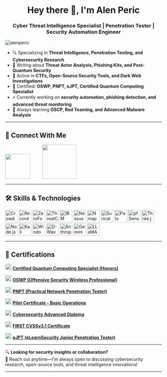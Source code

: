 <h1 align="center">Hey there 👋, I'm Alen Peric</h1>
<h3 align="center">Cyber Threat Intelligence Specialist | Penetration Tester | Security Automation Engineer</h3>

<p align="left">
  <img src="https://komarev.com/ghpvc/?username=alenperic&label=Profile%20views&color=0e75b6&style=flat" alt="alenperic" />
</p>

- 🔍 Specializing in **Threat Intelligence, Penetration Testing, and Cybersecurity Research**  
- 📝 Writing about **Threat Actor Analysis, Phishing Kits, and Post-Quantum Security**  
- 🚀 Active in **CTFs, Open-Source Security Tools, and Dark Web Investigations**  
- 📜 Certified: **OSWP, PNPT, eJPT, Certified Quantum Computing Specialist**  
- ⚡ Currently working on **security automation, phishing detection, and advanced threat monitoring**  
- 🎯 Always learning **OSCP, Red Teaming, and Advanced Malware Analysis**  

---

## 🔗 Connect With Me

<p align="left">
  <a href="https://www.linkedin.com/in/alen-peric/" target="LinkedIn">
    <img src="https://upload.wikimedia.org/wikipedia/commons/1/19/LinkedIn_logo.svg" width="80"/></a>&nbsp;&nbsp;&nbsp;&nbsp;&nbsp;&nbsp;&nbsp;&nbsp;&nbsp;
  <a href="mailto:alenperic@protonmail.com">
    <img src="https://upload.wikimedia.org/wikipedia/commons/thumb/f/fc/ProtonMail_logo.svg/2560px-ProtonMail_logo.svg.png" width="110"/>
  </a>
</p>

</p>

---

## 🛠 Skills & Technologies

<p align="left">
  <img src="https://images.store.crowdstrike.com/9748z14dd5zg/6m7LqQ9IFmkoQYbEh7jAYB/dc3822f96d8fd9824b6cb0fe53331694/Falcon_Fusion_for_Microsoft_Teams_logo" alt="CrowdStrike" width="40" height="40"/>
  <img src="https://go.recordedfuture.com/hs-fs/hubfs/Square%20Logo%20-%20Digital%20(RGB)%20-%20Recorded%20Future%20Blue.png?width=1130&height=949&name=Square%20Logo%20-%20Digital%20(RGB)%20-%20Recorded%20Future%20Blue.png" alt="Recorded Future" width="40" height="40"/>
  <img src="https://content.zerofox.com/wp-content/uploads/2024/04/zerofox-icon-696x696-1.png" alt="ZeroFox" width="40" height="40"/>
  <img src="https://threatconnect.com/wp-content/uploads/2022/11/ThreatConnect-Logo-Logo-Mark-RGB-500px-whitespace-1.png" alt="ThreatConnect" width="40" height="40"/>
  <img src="https://i0.wp.com/13.38.13.144/wp-content/uploads/2022/10/qradar.png?resize=640%2C640" alt="IBM QRadar" width="40" height="40"/>
  <img src="https://store-images.s-microsoft.com/image/apps.38522.982b9689-4efc-4e73-9ac8-ed206b854dcd.e419f665-5562-456d-92a6-7f26ced72d52.1b14fc39-fa3b-474c-a164-e90446af829b" alt="Nessus" width="40" height="40"/>
  <img src="https://nmap.org/images/nmap-logo-256x256.png" alt="Nmap" width="40" height="40"/>
  <img src="https://suricata.io/wp-content/uploads/2023/09/Suricata_logo_600x600-1.png" alt="Suricata" width="40" height="40"/>
  <img src="https://cdn.worldvectorlogo.com/logos/palo-alto-networks-1.svg" alt="Palo Alto Networks" width="40" height="40"/>
  <img src="https://wpcomputersolutions.com/wp-content/uploads/2018/07/pfsense-logo-e1534531558807.png" alt="pfSense" width="40" height="40"/>
  <img src="https://onecode.co.il/wp-content/uploads/2021/11/three-js-logo.png" alt="Three.js" width="40" height="40"/>
  <img src="https://e7.pngegg.com/pngimages/306/37/png-clipart-node-js-logo-node-js-javascript-web-application-express-js-computer-software-others-miscellaneous-text.png" alt="Node.js" width="40" height="40"/>
  <img src="https://upload.wikimedia.org/wikipedia/commons/thumb/2/2b/Kali-dragon-icon.svg/2048px-Kali-dragon-icon.svg.png" alt="Kali Linux" width="40" height="40"/>
  <img src="https://cdn.freebiesupply.com/logos/large/2x/windows-server-2-logo-png-transparent.png" alt="Windows Server" width="40" height="40"/>
  <img src="https://companieslogo.com/img/orig/QBTS-dfc9fb9b.png?t=1720244493" alt="D-Wave" width="40" height="40"/>
  <img src="https://companieslogo.com/img/orig/anthropic-49a0ad78.png?t=1720244494" alt="Anthropic" width="40" height="40"/>
  <img src="https://www.pngall.com/wp-content/uploads/16/Google-Gemini-Logo-Transparent.png" alt="Gemini" width="40" height="40"/>
  <img src="https://zorgle.co.uk/wp-content/uploads/2024/11/Meta-ai-logo.png" alt="LLaMA" width="40" height="40"/>
</p>

---

## 📜 Certifications  

  <img src="https://images.credly.com/size/340x340/images/19819aa3-fe84-4eab-899a-57e9e022cb66/image.png" width="20" height="20"/> [**Certified Quantum Computing Specialist (Honors)**](https://www.credly.com/badges/0997dc9e-fd48-4240-9c17-54c20e6fe0aa/linked_in_profile)  
  
  <img src="https://www.offsec.com/_astro/OSWP.B_vGDtA8_Z140i8n.svg" width="20" height="20"/> [**OSWP (Offensive Security Wireless Professional)**](https://www.credential.net/3ab63a87-dd1b-485d-a22a-12e1a4d1a751)  

  <img src="https://certifications.tcm-sec.com/wp-content/uploads/2024/08/PNPT.webp" width="20" height="20"/> [**PNPT (Practical Network Penetration Tester)**](https://www.credential.net/c5423b58-8449-41a3-bb3b-065419dceed7)  
  
  <img src="https://t3.ftcdn.net/jpg/03/14/65/30/360_F_314653049_t5DNOcvnzj2oXKSuT9AtjUXBiy1Gucke.jpg" width="20" height="20"/> [**Pilot Certificate - Basic Operations**](https://alenperic.com/resources/alendronelicense.pdf)  
  
  <img src="https://fanshawe-static.bookware3000.ca/item/large/d6/d63df0f02319eba1c308fa7cde6efba77a0ddb76b16cd7b65d19825b72c6d099.png" width="20" height="20"/> [**Cybersecurity Advanced Diploma**](https://www.parchment.com/u/award/d1d4130de735fb9aeeda5e137327a8f1)  
  
  <img src="https://www.first.org/identity/first-org.png" width="20" height="20"/> [**FIRST CVSSv3.1 Certificate**](https://learning.first.org/certificates/77fb2b68ee1646b98d800923712e291a)  
  
  <img src="https://miro.medium.com/v2/resize:fit:309/0*uBRs0iZPkIeOKdOm.png" width="20" height="20"/> [**eJPT (eLearnSecurity Junior Penetration Tester)**](https://verified.elearnsecurity.com/certificates/65a1d03a-00f4-4f34-9da9-281d31098e4b)  


---

🔍 **Looking for security insights or collaboration?**  
📩 Reach out anytime—I'm always open to discussing cybersecurity research, open-source tools, and threat intelligence innovations!

---
